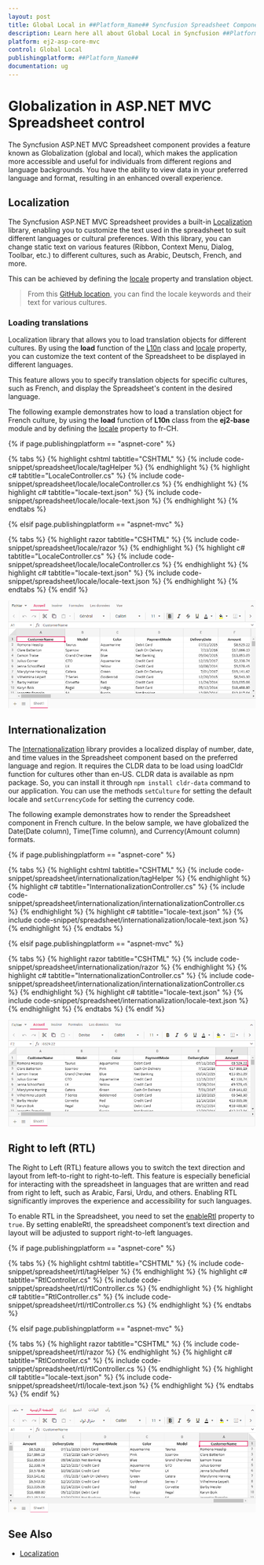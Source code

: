```yaml
---
layout: post
title: Global Local in ##Platform_Name## Syncfusion Spreadsheet Component
description: Learn here all about Global Local in Syncfusion ##Platform_Name## Spreadsheet component of Syncfusion Essential JS 2 and more.
platform: ej2-asp-core-mvc
control: Global Local
publishingplatform: ##Platform_Name##
documentation: ug
---
```


# Globalization in ASP.NET MVC Spreadsheet control

The Syncfusion ASP.NET MVC Spreadsheet component provides a feature known as Globalization (global and local), which makes the application more accessible and useful for individuals from different regions and language backgrounds. You have the ability to view data in your preferred language and format, resulting in an enhanced overall experience.

## Localization 

The Syncfusion ASP.NET MVC Spreadsheet provides a built-in [Localization](https://ej2.syncfusion.com/aspnetmvc/documentation/common/localization/) library, enabling you to customize the text used in the spreadsheet to suit different languages or cultural preferences. With this library, you can change static text on various features (Ribbon, Context Menu, Dialog, Toolbar, etc.) to different cultures, such as Arabic, Deutsch, French, and more.

This can be achieved by defining the [locale](https://help.syncfusion.com/cr/aspnetcore-js2/Syncfusion.EJ2.Spreadsheet.Spreadsheet.html#Syncfusion_EJ2_Spreadsheet_Spreadsheet_Locale)  property and translation object.

> From this [GitHub location](https://github.com/syncfusion/ej2-locale/), you can find the locale keywords and their text for various cultures.

### Loading translations

Localization library that allows you to load translation objects for different cultures. By using the **load** function of the [L10n](https://ej2.syncfusion.com/aspnetmvc/documentation/common/localization/) class and [locale](https://help.syncfusion.com/cr/aspnetcore-js2/Syncfusion.EJ2.Spreadsheet.Spreadsheet.html#Syncfusion_EJ2_Spreadsheet_Spreadsheet_Locale) property, you can customize the text content of the Spreadsheet to be displayed in different languages.

This feature allows you to specify translation objects for specific cultures, such as French, and display the Spreadsheet's content in the desired language.

The following example demonstrates how to load a translation object for French culture, by using the **load** function of **L10n** class from the **ej2-base** module and by defining the [locale](https://help.syncfusion.com/cr/aspnetcore-js2/Syncfusion.EJ2.Spreadsheet.Spreadsheet.html#Syncfusion_EJ2_Spreadsheet_Spreadsheet_Locale) property to fr-CH.

{% if page.publishingplatform == "aspnet-core" %}

{% tabs %}
{% highlight cshtml tabtitle="CSHTML" %}
{% include code-snippet/spreadsheet/locale/tagHelper %}
{% endhighlight %}
{% highlight c# tabtitle="LocaleController.cs" %}
{% include code-snippet/spreadsheet/locale/localeController.cs %}
{% endhighlight %}
{% highlight c# tabtitle="locale-text.json" %}
{% include code-snippet/spreadsheet/locale/locale-text.json %}
{% endhighlight %}
{% endtabs %}

{% elsif page.publishingplatform == "aspnet-mvc" %}

{% tabs %}
{% highlight razor tabtitle="CSHTML" %}
{% include code-snippet/spreadsheet/locale/razor %}
{% endhighlight %}
{% highlight c# tabtitle="LocaleController.cs" %}
{% include code-snippet/spreadsheet/locale/localeController.cs %}
{% endhighlight %}
{% highlight c# tabtitle="locale-text.json" %}
{% include code-snippet/spreadsheet/locale/locale-text.json %}
{% endhighlight %}
{% endtabs %}
{% endif %}

![ASP.NET Core Spreadsheet control](images/loading-translation.png)

## Internationalization

The [Internationalization](../common/globalization/internationalization) library provides a localized display of number, date, and time values in the Spreadsheet component based on the preferred language and region. It requires the CLDR data to be load using loadCldr function for cultures other than en-US. CLDR data is available as npm package. So, you can install it through `npm install cldr-data` command to our application. You can use the methods `setCulture` for setting the default locale and `setCurrencyCode` for setting the currency code.

The following example demonstrates how to render the Spreadsheet component in French culture. In the below sample, we have globalized the Date(Date column), Time(Time column), and Currency(Amount column) formats.

{% if page.publishingplatform == "aspnet-core" %}

{% tabs %}
{% highlight cshtml tabtitle="CSHTML" %}
{% include code-snippet/spreadsheet/internationalization/tagHelper %}
{% endhighlight %}
{% highlight c# tabtitle="InternationalizationController.cs" %}
{% include code-snippet/spreadsheet/internationalization/internationalizationController.cs %}
{% endhighlight %}
{% highlight c# tabtitle="locale-text.json" %}
{% include code-snippet/spreadsheet/internationalization/locale-text.json %}
{% endhighlight %}
{% endtabs %}

{% elsif page.publishingplatform == "aspnet-mvc" %}

{% tabs %}
{% highlight razor tabtitle="CSHTML" %}
{% include code-snippet/spreadsheet/internationalization/razor %}
{% endhighlight %}
{% highlight c# tabtitle="InternationalizationController.cs" %}
{% include code-snippet/spreadsheet/internationalization/internationalizationController.cs %}
{% endhighlight %}
{% highlight c# tabtitle="locale-text.json" %}
{% include code-snippet/spreadsheet/internationalization/locale-text.json %}
{% endhighlight %}
{% endtabs %}
{% endif %}

![ASP.NET Core Spreadsheet control](images/internationalization.png)

## Right to left (RTL)

The Right to Left (RTL) feature allows you to switch the text direction and layout from left-to-right to right-to-left. This feature is especially beneficial for interacting with the spreadsheet in languages that are written and read from right to left, such as Arabic, Farsi, Urdu, and others. Enabling RTL significantly improves the experience and accessibility for such languages.

To enable RTL in the Spreadsheet, you need to set the [enableRtl](https://help.syncfusion.com/cr/aspnetcore-js2/Syncfusion.EJ2.Spreadsheet.Spreadsheet.html#Syncfusion_EJ2_Spreadsheet_Spreadsheet_EnableRtl) property to `true`. By setting enableRtl, the spreadsheet component’s text direction and layout will be adjusted to support right-to-left languages.

{% if page.publishingplatform == "aspnet-core" %}

{% tabs %}
{% highlight cshtml tabtitle="CSHTML" %}
{% include code-snippet/spreadsheet/rtl/tagHelper %}
{% endhighlight %}
{% highlight c# tabtitle="RtlController.cs" %}
{% include code-snippet/spreadsheet/rtl/rtlController.cs %}
{% endhighlight %}
{% highlight c# tabtitle="RtlController.cs" %}
{% include code-snippet/spreadsheet/rtl/rtlController.cs %}
{% endhighlight %}
{% endtabs %}

{% elsif page.publishingplatform == "aspnet-mvc" %}

{% tabs %}
{% highlight razor tabtitle="CSHTML" %}
{% include code-snippet/spreadsheet/rtl/razor %}
{% endhighlight %}
{% highlight c# tabtitle="RtlController.cs" %}
{% include code-snippet/spreadsheet/rtl/rtlController.cs %}
{% endhighlight %}
{% highlight c# tabtitle="locale-text.json" %}
{% include code-snippet/spreadsheet/rtl/locale-text.json %}
{% endhighlight %}
{% endtabs %}
{% endif %}

![ASP.NET Core Spreadsheet control](images/rtl.png)

## See Also

* [Localization](../common/localization)
